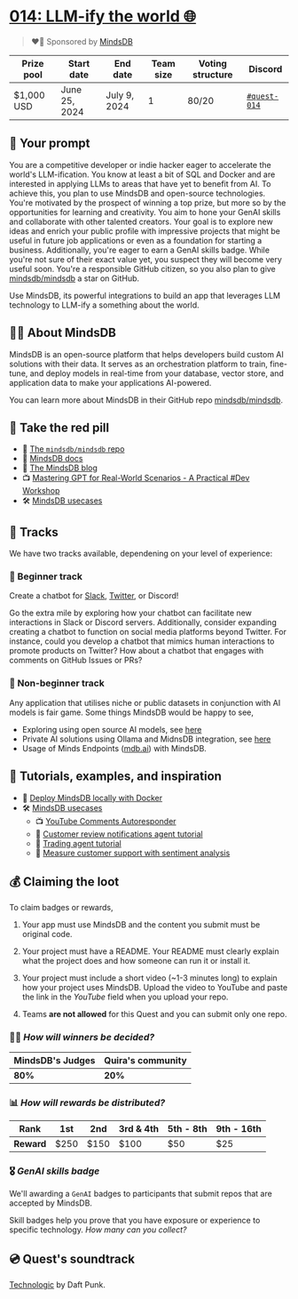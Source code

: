 
# [014: LLM-ify the world 🌐](https://quira.sh)

> ❤️‍🔥 Sponsored by [MindsDB](https://mindsdb.com/)

| Prize pool | Start date | End date | Team size | Voting structure | Discord |
|  --- | --- | --- | --- | --- | --- |
| $1,000 USD | June 25, 2024  |  July 9, 2024 | 1 | 80/20 | [`#quest-014`](https://discord.gg/quira) |

## 💬 Your prompt

You are a competitive developer or indie hacker eager to accelerate the world's LLM-ification. You know at least a bit of SQL and Docker and are interested in applying LLMs to areas that have yet to benefit from AI. To achieve this, you plan to use MindsDB and open-source technologies. You're motivated by the prospect of winning a top prize, but more so by the opportunities for learning and creativity. You aim to hone your GenAI skills and collaborate with other talented creators. Your goal is to explore new ideas and enrich your public profile with impressive projects that might be useful in future job applications or even as a foundation for starting a business. Additionally, you're eager to earn a GenAI skills badge. While you're not sure of their exact value yet, you suspect they will become very useful soon. You're a responsible GitHub citizen, so you also plan to give [mindsdb/mindsdb](https://github.com/mindsdb/mindsdb) a star on GitHub.

Use MindsDB, its powerful integrations to build an app that leverages LLM technology to LLM-ify a something about the world.

## 🐻‍❄️ About MindsDB

MindsDB is an open-source platform that helps developers build custom AI solutions with their data. It serves as an orchestration platform to train, fine-tune, and deploy models in real-time from your database, vector store, and application data to make your applications AI-powered.

You can learn more about MindsDB in their GitHub repo [mindsdb/mindsdb](https://github.com/mindsdb/mindsdb).

## 💊 Take the red pill

- 📘 [The `mindsdb/mindsdb` repo](https://github.com/mindsdb/mindsdb)
- 📖 [MindsDB docs](https://docs.mindsdb.com/)
- 📝 [The MindsDB blog](https://mindsdb.com/blog)
- 📺 [Mastering GPT for Real-World Scenarios - A Practical #Dev Workshop](https://www.youtube.com/watch?v=k0c13dp48wA)
- 🛠️ [MindsDB usecases](https://docs.mindsdb.com/use-cases/overview)

## 🔀 Tracks

We have two tracks available, dependening on your level of experience:

### 🍚 Beginner track

Create a chatbot for [Slack](https://docs.mindsdb.com/use-cases/ai_workflow_automation/slack-chatbot), [Twitter](https://docs.mindsdb.com/use-cases/ai_workflow_automation/twitter-chatbot), or Discord!

Go the extra mile by exploring how your chatbot can facilitate new interactions in Slack or Discord servers. Additionally, consider expanding creating a chatbot to function on social media platforms beyond Twitter. For instance, could you develop a chatbot that mimics human interactions to promote products on Twitter? How about a chatbot that engages with comments on GitHub Issues or PRs?

### 🍣 Non-beginner track

Any application that utilises niche or public datasets in conjunction with AI models is fair game. Some things MindsDB would be happy to see,

- Exploring using open source AI models, see [here](https://docs.mindsdb.com/use-cases/data_enrichment/hugging-face-examples)
- Private AI solutions using Ollama and MidnsDB integration, see [here](https://docs.mindsdb.com/integrations/ai-engines/ollama)
- Usage of Minds Endpoints ([mdb.ai](http://mdb.ai/)) with MindsDB.

## 📖 Tutorials, examples, and inspiration

- 📝 [Deploy MindsDB locally with Docker](https://docs.mindsdb.com/setup/self-hosted/docker-desktop)
- 🛠️ [MindsDB usecases](https://docs.mindsdb.com/use-cases/overview)
  - 📺 [YouTube Comments Autoresponder](https://www.youtube.com/watch?v=X1LbMUTKsPI&t=2s)
  - 📝 [Customer review notifications agent tutorial](https://docs.mindsdb.com/use-cases/ai_workflow_automation/customer-reviews-notifications)
  - 📝 [Trading agent tutorial](https://docs.mindsdb.com/use-cases/ai_workflow_automation/real-time-trading-forecasts)
  - 📝 [Measure customer support with sentiment analysis](https://airbyte.com/tutorials/measure-customer-support-sentiment-analysis-with-gpt-airbyte-and-mindsdb)


## 💰 Claiming the loot 

To claim badges or rewards,

1. Your app must use MindsDB and the content you submit must be original code.

2. Your project must have a README. Your README must clearly explain what the project does and how someone can run it or install it.

3. Your project must include a short video (~1-3 minutes long) to explain how your project uses MindsDB. Upload the video to YouTube and paste the link in the _YouTube_ field when you upload your repo.

4. Teams **are not allowed** for this Quest and you can submit only one repo.

### 👩‍⚖️ *How will winners be decided?*

| MindsDB's Judges | Quira's community |
| --- | --- |
| **80%** | **20%**  |

### 📊 *How will rewards be distributed?*

  | **Rank** | 1st  | 2nd  | 3rd & 4th | 5th - 8th | 9th - 16th |
   | -- | -- | -- | -- | -- | -- |
  | **Reward** | $250  | $150  | $100 | $50 | $25 |

### 🎖 *GenAI skills badge*

We'll awarding a `GenAI` badges to participants that submit repos that are accepted by MindsDB.

Skill badges help you prove that you have exposure or experience to specific technology. _How many can you collect?_

## 💿 Quest's soundtrack

[Technologic](https://www.youtube.com/watch?v=D8K90hX4PrE&t=3s) by Daft Punk.

